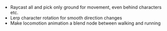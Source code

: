 * Raycast all and pick only ground for movement, even behind characters etc.
* Lerp character rotation for smooth direction changes
* Make locomotion animation a blend node between walking and running
